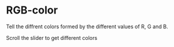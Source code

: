 # RGB-color

Tell the diffrent colors formed by the different values of R, G and B.

Scroll the slider to get different colors 
